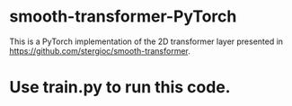 # smooth-transformer-PyTorch

This is a PyTorch implementation of the 2D transformer layer presented in https://github.com/stergioc/smooth-transformer.

# Use train.py to run this code.

